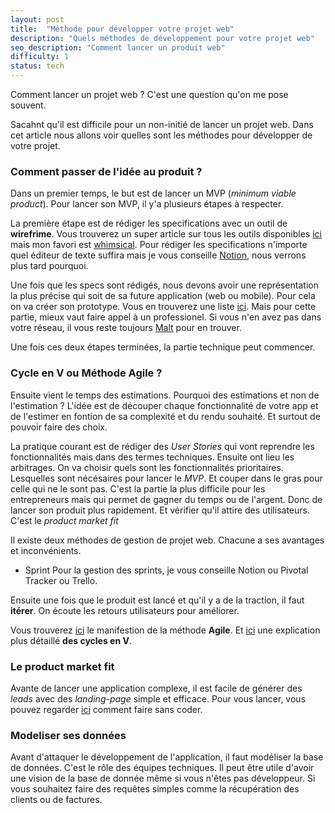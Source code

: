 ```yaml
---
layout: post
title:  "Méthode pour développer votre projet web"
description: "Quels méthodes de développement pour votre projet web"
seo_description: "Comment lancer un produit web"
difficulty: 1
status: tech
---
```


Comment lancer un projet web ? C'est une question qu'on me pose souvent.

Sacahnt qu'il est difficile pour un non-initié de lancer un projet web. Dans cet article nous allons voir quelles sont les méthodes pour développer de votre projet.

### Comment passer de l'idée au produit ?

Dans un premier temps, le but est de lancer un MVP (*minimum viable product*). Pour lancer son MVP, il y'a plusieurs étapes à respecter.

La première étape est de rédiger les specifications avec un outil de **wirefrime**. Vous trouverez un super article sur tous les outils disponibles [ici](https://www.blogduwebdesign.com/logiciels-wireframe-prototype/) mais mon favori est [whimsical](https://whimsical.com/). Pour rédiger les specifications n'importe quel éditeur de texte suffira mais je vous conseille [Notion](https://www.notion.so/), nous verrons plus tard pourquoi.

Une fois que les specs sont rédigés, nous devons avoir une représentation la plus précise qui soit de sa future application (web ou mobile). Pour cela on va créer son prototype. Vous en trouverez une liste [ici](https://www.blogduwebdesign.com/logiciels-wireframe-prototype/#Logiciels_pour_creer_des_prototypes). Mais pour cette partie, mieux vaut faire appel à un professionel. Si vous n'en avez pas dans votre réseau, il vous reste toujours [Malt](https://www.malt.fr/s?q=web+designer&as=t) pour en trouver.

Une fois ces deux étapes terminées, la partie technique peut commencer.

### Cycle en V ou Méthode Agile ?

Ensuite vient le temps des estimations. Pourquoi des estimations et non de l'estimation ? L'idée est de découper chaque fonctionnalité de votre app et de l'estimer en fontion de sa complexité et du rendu souhaité. Et surtout de pouvoir faire des choix.

La pratique courant est de rédiger des *User Stories* qui vont reprendre les fonctionnalités mais dans des termes techniques. Ensuite ont lieu les arbitrages. On va choisir quels sont les fonctionnalités prioritaires. Lesquelles sont nécésaires pour lancer le *MVP*. Et couper dans le gras pour celle qui ne le sont pas. C'est la partie la plus difficile pour les entrepreneurs mais qui permet de gagner du temps ou de l'argent. Donc de lancer son produit plus rapidement. Et vérifier qu'il attire des utilisateurs. C'est le *product market fit*

Il existe deux méthodes de gestion de projet web. Chacune a ses avantages et inconvénients.

- Sprint
Pour la gestion des sprints, je vous conseille Notion ou Pivotal Tracker ou Trello.

Ensuite une fois que le produit est lancé et qu'il y a de la traction, il faut **itérer**. On écoute les retours utilisateurs pour améliorer.

Vous trouverez [ici](https://agilemanifesto.org/iso/fr/manifesto.html) le manifestion de la méthode **Agile**. Et [ici](https://fr.wikipedia.org/wiki/Cycle_en_V) une explication plus détaillé **des cycles en V**.

### Le product market fit

Avante de lancer une application complexe, il est facile de générer des *leads* avec des *landing-page* simple et efficace. Pour vous lancer, vous pouvez regarder [ici](https://www.blogduwebdesign.com/logiciels-landing-pages/) comment faire sans coder.

### Modeliser ses données

Avant d'attaquer le développement de l'application, il faut modéliser la base de données. C'est le rôle des équipes techniques. Il peut être utile d'avoir une vision de la base de donnée même si vous n'êtes pas développeur. Si vous souhaitez faire des requêtes simples comme la récupération des clients ou de factures.
